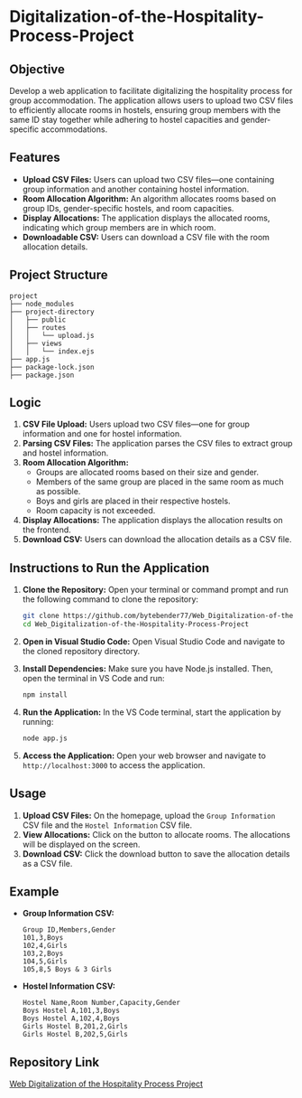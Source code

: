 # Digitalization-of-the-Hospitality-Process-Project

## Objective
Develop a web application to facilitate digitalizing the hospitality process for group accommodation. The application allows users to upload two CSV files to efficiently allocate rooms in hostels, ensuring group members with the same ID stay together while adhering to hostel capacities and gender-specific accommodations.

## Features
- **Upload CSV Files:** Users can upload two CSV files—one containing group information and another containing hostel information.
- **Room Allocation Algorithm:** An algorithm allocates rooms based on group IDs, gender-specific hostels, and room capacities.
- **Display Allocations:** The application displays the allocated rooms, indicating which group members are in which room.
- **Downloadable CSV:** Users can download a CSV file with the room allocation details.

## Project Structure
```
project
├── node_modules
├── project-directory
│   ├── public
│   ├── routes
│   │   └── upload.js
│   ├── views
│   │   └── index.ejs
├── app.js
├── package-lock.json
├── package.json
```

## Logic
1. **CSV File Upload:** Users upload two CSV files—one for group information and one for hostel information.
2. **Parsing CSV Files:** The application parses the CSV files to extract group and hostel information.
3. **Room Allocation Algorithm:**
   - Groups are allocated rooms based on their size and gender.
   - Members of the same group are placed in the same room as much as possible.
   - Boys and girls are placed in their respective hostels.
   - Room capacity is not exceeded.
4. **Display Allocations:** The application displays the allocation results on the frontend.
5. **Download CSV:** Users can download the allocation details as a CSV file.

## Instructions to Run the Application

1. **Clone the Repository:**
   Open your terminal or command prompt and run the following command to clone the repository:
   ```bash
   git clone https://github.com/bytebender77/Web_Digitalization-of-the-Hospitality-Process-Project.git
   cd Web_Digitalization-of-the-Hospitality-Process-Project
   ```

2. **Open in Visual Studio Code:**
   Open Visual Studio Code and navigate to the cloned repository directory.

3. **Install Dependencies:**
   Make sure you have Node.js installed. Then, open the terminal in VS Code and run:
   ```bash
   npm install
   ```

4. **Run the Application:**
   In the VS Code terminal, start the application by running:
   ```bash
   node app.js
   ```

5. **Access the Application:**
   Open your web browser and navigate to `http://localhost:3000` to access the application.

## Usage
1. **Upload CSV Files:** On the homepage, upload the `Group Information` CSV file and the `Hostel Information` CSV file.
2. **View Allocations:** Click on the button to allocate rooms. The allocations will be displayed on the screen.
3. **Download CSV:** Click the download button to save the allocation details as a CSV file.

## Example
- **Group Information CSV:**
  ```csv
  Group ID,Members,Gender
  101,3,Boys
  102,4,Girls
  103,2,Boys
  104,5,Girls
  105,8,5 Boys & 3 Girls
  ```
- **Hostel Information CSV:**
  ```csv
  Hostel Name,Room Number,Capacity,Gender
  Boys Hostel A,101,3,Boys
  Boys Hostel A,102,4,Boys
  Girls Hostel B,201,2,Girls
  Girls Hostel B,202,5,Girls
  ```

## Repository Link
[Web Digitalization of the Hospitality Process Project](https://github.com/bytebender77/Web_Digitalization-of-the-Hospitality-Process-Project.git)

